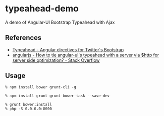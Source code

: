 # typeahead-demo

A demo of Angular-UI Bootstrap Typeahead with Ajax

## References

* [Typeahead - Angular directives for Twitter's Bootstrap](http://angular-ui.github.io/bootstrap/#/typeahead)
* [angularjs - How to tie angular-ui's typeahead with a server via $http for server side optimization? - Stack Overflow](http://stackoverflow.com/questions/15930339/how-to-tie-angular-uis-typeahead-with-a-server-via-http-for-server-side-optimi)

## Usage

    % npm install bower grunt-cli -g

    % npm install grunt grunt-bower-task --save-dev

    % grunt bower:install
    % php -S 0.0.0.0:8000
